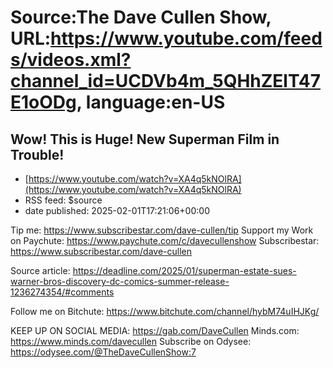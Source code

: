 # Source:The Dave Cullen Show, URL:https://www.youtube.com/feeds/videos.xml?channel_id=UCDVb4m_5QHhZElT47E1oODg, language:en-US

## Wow! This is Huge! New Superman Film in Trouble!
 - [https://www.youtube.com/watch?v=XA4q5kNOlRA](https://www.youtube.com/watch?v=XA4q5kNOlRA)
 - RSS feed: $source
 - date published: 2025-02-01T17:21:06+00:00

Tip me: https://www.subscribestar.com/dave-cullen/tip
Support my Work on Paychute: https://www.paychute.com/c/davecullenshow
Subscribestar: https://www.subscribestar.com/dave-cullen

Source article: https://deadline.com/2025/01/superman-estate-sues-warner-bros-discovery-dc-comics-summer-release-1236274354/#comments

Follow me on Bitchute: https://www.bitchute.com/channel/hybM74uIHJKg/

KEEP UP ON SOCIAL MEDIA:
https://gab.com/DaveCullen
Minds.com: https://www.minds.com/davecullen
Subscribe on Odysee: https://odysee.com/@TheDaveCullenShow:7

